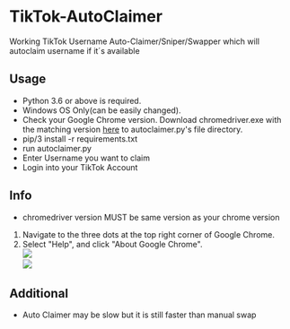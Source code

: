 # TikTok-AutoClaimer
Working TikTok Username Auto-Claimer/Sniper/Swapper which will autoclaim username if it´s available
## Usage
- Python 3.6 or above is required.
- Windows OS Only(can be easily changed).
- Check your Google Chrome version. Download chromedriver.exe with the matching version [here](https://chromedriver.chromium.org/downloads) to autoclaimer.py's file directory.
- pip/3 install -r requirements.txt
- run autoclaimer.py 
- Enter Username you want to claim
- Login into your TikTok Account
## Info
- chromedriver version MUST be same version as your chrome version
1. Navigate to the three dots at the top right corner of Google Chrome.
2. Select "Help", and click "About Google Chrome".<br>
![](https://i.imgur.com/PiL1MEy.png)<br>
![](https://i.imgur.com/aluXidt.png)
## Additional 
- Auto Claimer may be slow but it is still faster than manual swap